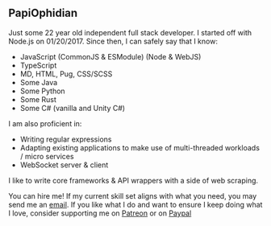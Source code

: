 ## PapiOphidian
Just some 22 year old independent full stack developer. I started off with Node.js on 01/20/2017.
Since then, I can safely say that I know:
- JavaScript (CommonJS & ESModule) (Node & WebJS)
- TypeScript
- MD, HTML, Pug, CSS/SCSS
- Some Java
- Some Python
- Some Rust
- Some C# (vanilla and Unity C#)

I am also proficient in:
- Writing regular expressions
- Adapting existing applications to make use of multi-threaded workloads / micro services
- WebSocket server & client

I like to write core frameworks & API wrappers with a side of web scraping.

You can hire me! If my current skill set aligns with what you need, you may send me an [email](mailto:bradleyjplatt@yahoo.com).
If you like what I do and want to ensure I keep doing what I love, consider supporting me on [Patreon](https://patreon.com/papiophidian) or on [Paypal](https://paypal.me/papiophidian)
